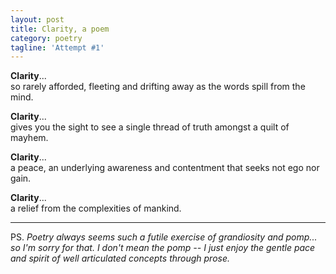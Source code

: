 ```yaml
---
layout: post
title: Clarity, a poem
category: poetry
tagline: 'Attempt #1'
---
```


**Clarity**...<br>so rarely afforded, fleeting and drifting away as the words spill
from the mind.

**Clarity**...<br>gives you the sight to see a single thread of truth amongst a 
quilt of mayhem.

**Clarity**...<br>a peace, an underlying awareness and contentment that seeks
not ego nor gain.

**Clarity**...<br>a relief from the complexities of mankind.

---

PS. *Poetry always seems such a futile exercise of grandiosity and pomp...
so I'm sorry for that. I don't mean the pomp -- I just enjoy the gentle
pace and spirit of well articulated concepts through prose.*